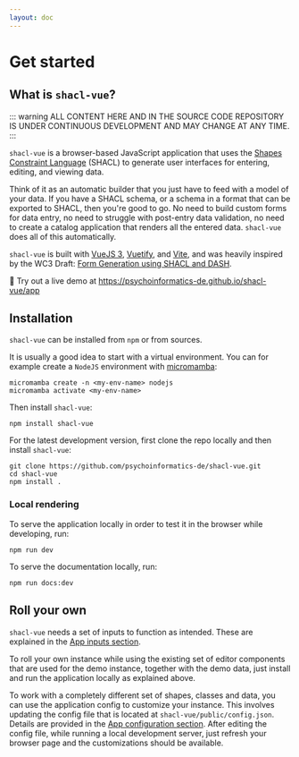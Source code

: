 ```yaml
---
layout: doc
---
```


# Get started

## What is `shacl-vue`?

::: warning
ALL CONTENT HERE AND IN THE SOURCE CODE REPOSITORY IS UNDER CONTINUOUS DEVELOPMENT AND MAY CHANGE AT ANY TIME.
:::

`shacl-vue` is a browser-based JavaScript application that uses the [Shapes Constraint Language](https://www.w3.org/TR/shacl/) (SHACL) to generate user interfaces for entering, editing, and viewing data.

Think of it as an automatic builder that you just have to feed with a model of your data. If you have a SHACL schema, or a schema in a format that can be exported to SHACL, then you're good to go. No need to build custom forms for data entry, no need to struggle with post-entry data validation, no need to create a catalog application that renders all the entered data. `shacl-vue` does all of this automatically.

`shacl-vue` is built with [VueJS 3](https://vuejs.org/), [Vuetify](https://vuetifyjs.com), and [Vite](https://vitejs.dev/), and was heavily inspired by the WC3 Draft: [Form Generation using SHACL and DASH](https://datashapes.org/forms.html).

:rocket: Try out a live demo at https://psychoinformatics-de.github.io/shacl-vue/app



## Installation

`shacl-vue` can be installed from `npm` or from sources.

It is usually a good idea to start with a virtual environment. You can for example create a `NodeJS` environment with [micromamba](https://mamba.readthedocs.io/en/latest/installation/micromamba-installation.html#):

```
micromamba create -n <my-env-name> nodejs
micromamba activate <my-env-name>
```

Then install `shacl-vue`:

```
npm install shacl-vue
```

For the latest development version, first clone the repo locally and then install `shacl-vue`:

```
git clone https://github.com/psychoinformatics-de/shacl-vue.git
cd shacl-vue
npm install .
```

### Local rendering

To serve the application locally in order to test it in the browser while developing, run:

```
npm run dev
```

To serve the documentation locally, run:

```
npm run docs:dev
```

## Roll your own

`shacl-vue` needs a set of inputs to function as intended. These are explained in the [App inputs section](./app-inputs).

To roll your own instance while using the existing set of editor components that are used for the demo instance, together with the demo data, just install and run the application locally as explained above.

To work with a completely different set of shapes, classes and data, you can use the application config to customize your instance. This involves updating the config file that is located at `shacl-vue/public/config.json`. Details are provided in the [App configuration section](./app-configuration). After editing the config file, while running a local development server, just refresh your browser page and the customizations should be available.
